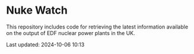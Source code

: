 # Nuke Watch

This repository includes code for retrieving the latest information available on the output of EDF nuclear power plants in the UK.

Last updated: 2024-10-06 10:13